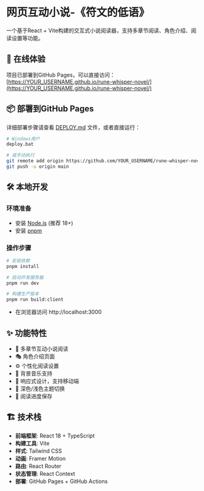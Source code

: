 # 网页互动小说-《符文的低语》

一个基于React + Vite构建的交互式小说阅读器，支持多章节阅读、角色介绍、阅读设置等功能。

## 🚀 在线体验

项目已部署到GitHub Pages，可以直接访问：
[https://YOUR_USERNAME.github.io/rune-whisper-novel/](https://YOUR_USERNAME.github.io/rune-whisper-novel/)

## 📦 部署到GitHub Pages

详细部署步骤请查看 [DEPLOY.md](./DEPLOY.md) 文件，或者直接运行：

```bash
# Windows用户
deploy.bat

# 或手动执行
git remote add origin https://github.com/YOUR_USERNAME/rune-whisper-novel.git
git push -u origin main
```

## 🛠️ 本地开发

### 环境准备

- 安装 [Node.js](https://nodejs.org/en) (推荐 18+)
- 安装 [pnpm](https://pnpm.io/installation)

### 操作步骤

```sh
# 安装依赖
pnpm install

# 启动开发服务器
pnpm run dev

# 构建生产版本
pnpm run build:client
```

- 在浏览器访问 http://localhost:3000

## ✨ 功能特性

- 📖 多章节互动小说阅读
- 🎭 角色介绍页面
- ⚙️ 个性化阅读设置
- 🎵 背景音乐支持
- 📱 响应式设计，支持移动端
- 🌙 深色/浅色主题切换
- 💾 阅读进度保存

## 🏗️ 技术栈

- **前端框架**: React 18 + TypeScript
- **构建工具**: Vite
- **样式**: Tailwind CSS
- **动画**: Framer Motion
- **路由**: React Router
- **状态管理**: React Context
- **部署**: GitHub Pages + GitHub Actions
